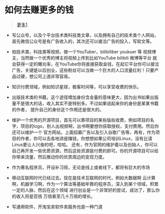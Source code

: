 # 如何去赚更多的钱
> [更多1](./makeMoreMoney.png)

- 写公众号，以及个平台技术类科技类文章，以及拥有自己的技术类个人网站，首先微信公众号是有广告收入的，其次还可以接洽广告的投入，写软文等。

- 拍技术类，科技类等视频，做一个YouTuber，bilibiliber youkuer 等 视频博主，当然做一个优秀的博主将视频上传到比如YouTube bilibili 微博等平台
就会获得一定的曝光率，在YouTube你将直接获取金钱，在起它平台你可以接洽广告，关键是以后创业，这些粉丝可以当做一个巨大的人口流量红利！只要产品过硬，想公司上道非常容易。

- 知识付费领域，例如知识星球，极客时间等，可以享受收费的快乐。

- 出版技术类的书籍，这个途径增加身份含金量的意味更大，因为出书如果出版量不是很大的话，收入其实不是特别多。不过如果说起来你的身份是某某书籍的作者，
提升自己的身份这个作用还是很大的。

- 维护一个优秀的开源项目，首先可以靠项目的某些版权收费，例如项目的名字，项目的logo，别人出视频啊，出书啊要想你获取授权，支付费用。然后你还可以维护一个
官方网站，上面招募广告以及引入谷歌广告等，再有，作为项目的作者，你可以去各地讲座赚钱，你想想如果公司培训Linux，没有比请Linus更让人兴奋的吧，哈哈。
还有，作为官网的维护着以及创始人，你可以自己再开发一些优质资源，然后这些资源是付费的即可。你的开源项目可以给你带来流量，然后推动你的优质周边的变现力度。

- 作为著名程序员，开设补习班，无论是线上或者线下，都将有巨大的市场

- 移动互联网时代已经过去。现在是技术互联网的时代，例如大数据啊 云计算啊，机器学习啊，作为一个算法等基础牢靠的程序员，深入到某个领域，积累一定的人脉，然后在这个领域
进行创业是一个非常好的尝试，成功了，那么你的收入将是百倍 万倍甚至几十万倍的增长。

- 写通用软件，开淘宝卖软件卖服务也是一种门道


